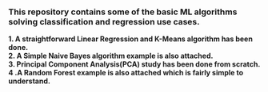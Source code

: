 <h3> This repository contains some of the basic ML algorithms solving classification and regression use cases.</h3>

**1. A straightforward Linear Regression and K-Means algorithm has been done.** <br>
**2. A Simple Naive Bayes algorithm example is also attached.** <br>
**3. Principal Component Analysis(PCA) study has been done from scratch.** <br>
**4 .A Random Forest example is also attached which is fairly simple to understand.**
 
